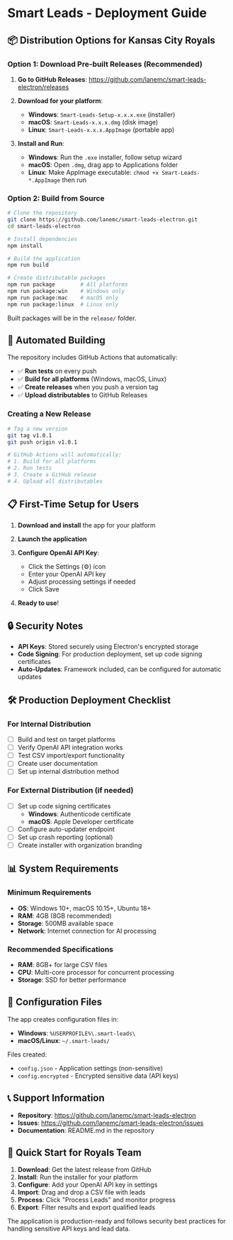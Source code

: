 # Smart Leads - Deployment Guide

## 📦 **Distribution Options for Kansas City Royals**

### Option 1: Download Pre-built Releases (Recommended)

1. **Go to GitHub Releases**: https://github.com/lanemc/smart-leads-electron/releases
2. **Download for your platform**:
   - **Windows**: `Smart-Leads-Setup-x.x.x.exe` (installer)
   - **macOS**: `Smart-Leads-x.x.x.dmg` (disk image)
   - **Linux**: `Smart-Leads-x.x.x.AppImage` (portable app)

3. **Install and Run**:
   - **Windows**: Run the `.exe` installer, follow setup wizard
   - **macOS**: Open `.dmg`, drag app to Applications folder
   - **Linux**: Make AppImage executable: `chmod +x Smart-Leads-*.AppImage` then run

### Option 2: Build from Source

```bash
# Clone the repository
git clone https://github.com/lanemc/smart-leads-electron.git
cd smart-leads-electron

# Install dependencies
npm install

# Build the application
npm run build

# Create distributable packages
npm run package        # All platforms
npm run package:win    # Windows only
npm run package:mac    # macOS only  
npm run package:linux  # Linux only
```

Built packages will be in the `release/` folder.

## 🚀 **Automated Building**

The repository includes GitHub Actions that automatically:

- ✅ **Run tests** on every push
- ✅ **Build for all platforms** (Windows, macOS, Linux)
- ✅ **Create releases** when you push a version tag
- ✅ **Upload distributables** to GitHub Releases

### Creating a New Release

```bash
# Tag a new version
git tag v1.0.1
git push origin v1.0.1

# GitHub Actions will automatically:
# 1. Build for all platforms
# 2. Run tests
# 3. Create a GitHub release
# 4. Upload all distributables
```

## 📋 **First-Time Setup for Users**

1. **Download and install** the app for your platform
2. **Launch the application**
3. **Configure OpenAI API Key**:
   - Click the Settings (⚙️) icon
   - Enter your OpenAI API key
   - Adjust processing settings if needed
   - Click Save

4. **Ready to use**!

## 🔒 **Security Notes**

- **API Keys**: Stored securely using Electron's encrypted storage
- **Code Signing**: For production deployment, set up code signing certificates
- **Auto-Updates**: Framework included, can be configured for automatic updates

## 🛠 **Production Deployment Checklist**

### For Internal Distribution
- [ ] Build and test on target platforms
- [ ] Verify OpenAI API integration works
- [ ] Test CSV import/export functionality
- [ ] Create user documentation
- [ ] Set up internal distribution method

### For External Distribution (if needed)
- [ ] Set up code signing certificates
  - **Windows**: Authenticode certificate
  - **macOS**: Apple Developer certificate
- [ ] Configure auto-updater endpoint
- [ ] Set up crash reporting (optional)
- [ ] Create installer with organization branding

## 📊 **System Requirements**

### Minimum Requirements
- **OS**: Windows 10+, macOS 10.15+, Ubuntu 18+
- **RAM**: 4GB (8GB recommended)
- **Storage**: 500MB available space
- **Network**: Internet connection for AI processing

### Recommended Specifications
- **RAM**: 8GB+ for large CSV files
- **CPU**: Multi-core processor for concurrent processing
- **Storage**: SSD for better performance

## 🔧 **Configuration Files**

The app creates configuration files in:
- **Windows**: `%USERPROFILE%\.smart-leads\`
- **macOS/Linux**: `~/.smart-leads/`

Files created:
- `config.json` - Application settings (non-sensitive)
- `config.encrypted` - Encrypted sensitive data (API keys)

## 📞 **Support Information**

- **Repository**: https://github.com/lanemc/smart-leads-electron
- **Issues**: https://github.com/lanemc/smart-leads-electron/issues
- **Documentation**: README.md in the repository

## 🎯 **Quick Start for Royals Team**

1. **Download**: Get the latest release from GitHub
2. **Install**: Run the installer for your platform
3. **Configure**: Add your OpenAI API key in settings
4. **Import**: Drag and drop a CSV file with leads
5. **Process**: Click "Process Leads" and monitor progress
6. **Export**: Filter results and export qualified leads

The application is production-ready and follows security best practices for handling sensitive API keys and lead data.